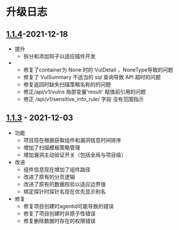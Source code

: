 # 升级日志

## [1.1.4](https://github.com/HXSecurity/DongTai-webapi/releases/tag/v1.1.4)-2021-12-18
* 提升
  * 拆分和添加钩子以适应插件开发
* 
  * 修复了container为 None 时的 VulDetail ，NoneType导致的问题
  * 修复了 VulSummary 不适当的 sql 查询导致 API 超时的问题
  * 修复返回时缺失扫描策略名称的的问题
  * 修正/api/v1/vulns 局部变量'result' 赋值前引用的问题
  * 修正 /api/v1/sensitive_info_rule/ 字段 没有范围指示


## [1.1.3](https://github.com/HXSecurity/DongTai-webapi/releases/tag/v1.1.3) - 2021-12-03

* 功能
  * 项目现在根据获取组件和漏洞信息时间排序
  * 增加了扫描模板策略管理
  * 增加漏洞主动验证开关（包括全局与项目级）
* 改进
  * 组件信息现在增加了组件路径
  * 改进了原有的分页逻辑
  * 改进了原有的数据校验以适应边界值
  * 绑定探针时探针名现在优先显示别名
* 修复
  * 修复项目创建时agentid可能导致的错误
  * 修复了项目创建时非原子性错误
  * 修复删除数据时存在的权限错误
